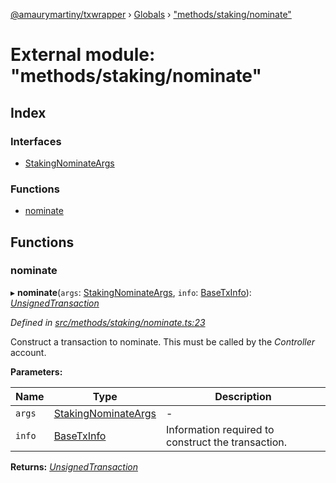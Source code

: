 [@amaurymartiny/txwrapper](../README.md) › [Globals](../globals.md) › ["methods/staking/nominate"](_methods_staking_nominate_.md)

# External module: "methods/staking/nominate"

## Index

### Interfaces

* [StakingNominateArgs](../interfaces/_methods_staking_nominate_.stakingnominateargs.md)

### Functions

* [nominate](_methods_staking_nominate_.md#nominate)

## Functions

###  nominate

▸ **nominate**(`args`: [StakingNominateArgs](../interfaces/_methods_staking_nominate_.stakingnominateargs.md), `info`: [BaseTxInfo](../interfaces/_util_types_.basetxinfo.md)): *[UnsignedTransaction](../interfaces/_util_types_.unsignedtransaction.md)*

*Defined in [src/methods/staking/nominate.ts:23](https://github.com/paritytech/txwrapper/blob/d69a262/src/methods/staking/nominate.ts#L23)*

Construct a transaction to nominate. This must be called by the _Controller_ account.

**Parameters:**

Name | Type | Description |
------ | ------ | ------ |
`args` | [StakingNominateArgs](../interfaces/_methods_staking_nominate_.stakingnominateargs.md) | - |
`info` | [BaseTxInfo](../interfaces/_util_types_.basetxinfo.md) | Information required to construct the transaction.  |

**Returns:** *[UnsignedTransaction](../interfaces/_util_types_.unsignedtransaction.md)*
